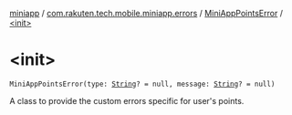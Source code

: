 [miniapp](../../index.md) / [com.rakuten.tech.mobile.miniapp.errors](../index.md) / [MiniAppPointsError](index.md) / [&lt;init&gt;](./-init-.md)

# &lt;init&gt;

`MiniAppPointsError(type: `[`String`](https://kotlinlang.org/api/latest/jvm/stdlib/kotlin/-string/index.html)`? = null, message: `[`String`](https://kotlinlang.org/api/latest/jvm/stdlib/kotlin/-string/index.html)`? = null)`

A class to provide the custom errors specific for user's points.

